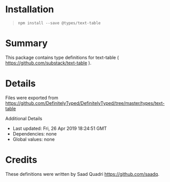 # Installation
> `npm install --save @types/text-table`

# Summary
This package contains type definitions for text-table ( https://github.com/substack/text-table ).

# Details
Files were exported from https://github.com/DefinitelyTyped/DefinitelyTyped/tree/master/types/text-table

Additional Details
 * Last updated: Fri, 26 Apr 2019 18:24:51 GMT
 * Dependencies: none
 * Global values: none

# Credits
These definitions were written by Saad Quadri <https://github.com/saadq>.
